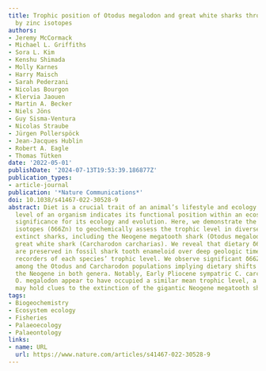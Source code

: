 ```yaml
---
title: Trophic position of Otodus megalodon and great white sharks through time revealed
  by zinc isotopes
authors:
- Jeremy McCormack
- Michael L. Griffiths
- Sora L. Kim
- Kenshu Shimada
- Molly Karnes
- Harry Maisch
- Sarah Pederzani
- Nicolas Bourgon
- Klervia Jaouen
- Martin A. Becker
- Niels Jöns
- Guy Sisma-Ventura
- Nicolas Straube
- Jürgen Pollerspöck
- Jean-Jacques Hublin
- Robert A. Eagle
- Thomas Tütken
date: '2022-05-01'
publishDate: '2024-07-13T19:53:39.186877Z'
publication_types:
- article-journal
publication: '*Nature Communications*'
doi: 10.1038/s41467-022-30528-9
abstract: Diet is a crucial trait of an animal’s lifestyle and ecology. The trophic
  level of an organism indicates its functional position within an ecosystem and holds
  significance for its ecology and evolution. Here, we demonstrate the use of zinc
  isotopes (δ66Zn) to geochemically assess the trophic level in diverse extant and
  extinct sharks, including the Neogene megatooth shark (Otodus megalodon) and the
  great white shark (Carcharodon carcharias). We reveal that dietary δ66Zn signatures
  are preserved in fossil shark tooth enameloid over deep geologic time and are robust
  recorders of each species’ trophic level. We observe significant δ66Zn differences
  among the Otodus and Carcharodon populations implying dietary shifts throughout
  the Neogene in both genera. Notably, Early Pliocene sympatric C. carcharias and
  O. megalodon appear to have occupied a similar mean trophic level, a finding that
  may hold clues to the extinction of the gigantic Neogene megatooth shark.
tags:
- Biogeochemistry
- Ecosystem ecology
- Fisheries
- Palaeoecology
- Palaeontology
links:
- name: URL
  url: https://www.nature.com/articles/s41467-022-30528-9
---
```

